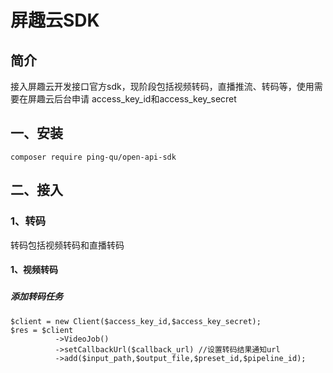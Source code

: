 屏趣云SDK
======================

简介
----------------------
接入屏趣云开发接口官方sdk，现阶段包括视频转码，直播推流、转码等，使用需要在屏趣云后台申请
access_key_id和access_key_secret

## 一、安装
```angular2html
composer require ping-qu/open-api-sdk
```

## 二、接入
### 1、转码
转码包括视频转码和直播转码

#### 1、视频转码

#####


##### 添加转码任务
```angular2html
$client = new Client($access_key_id,$access_key_secret);
$res = $client
          ->VideoJob()
          ->setCallbackUrl($callback_url) //设置转码结果通知url
          ->add($input_path,$output_file,$preset_id,$pipeline_id);
```


